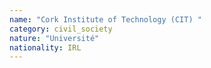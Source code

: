 ```yaml
---
name: "Cork Institute of Technology (CIT) "
category: civil_society
nature: "Université"
nationality: IRL
---
```

    